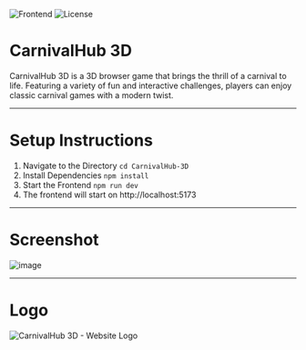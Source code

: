 ![Frontend](https://img.shields.io/badge/Frontend-React.js-yellow.svg)
![License](https://img.shields.io/badge/license-Apache_2.0-red.svg)

# CarnivalHub 3D
CarnivalHub 3D is a 3D browser game that brings the thrill of a carnival to life. Featuring a variety of fun and interactive challenges, players can enjoy classic carnival games with a modern twist.

---


# Setup Instructions
1. Navigate to the Directory 
```cd CarnivalHub-3D```
2. Install Dependencies
``` npm install ```
3. Start the Frontend
``` npm run dev ```
4. The frontend will start on http://localhost:5173


---

# Screenshot
![image](https://github.com/user-attachments/assets/7908f37a-c9ba-45af-bb3c-f00d22d39ce1)


---

# Logo
![CarnivalHub 3D - Website Logo](https://github.com/user-attachments/assets/cc63519c-3bad-449c-989c-96a0dc2cfcce)
